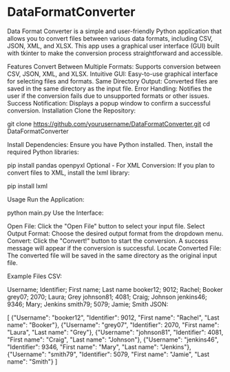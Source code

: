 # DataFormatConverter

Data Format Converter is a simple and user-friendly Python application that allows you to convert files between various data formats, including CSV, JSON, XML, and XLSX. This app uses a graphical user interface (GUI) built with tkinter to make the conversion process straightforward and accessible.

Features
Convert Between Multiple Formats: Supports conversion between CSV, JSON, XML, and XLSX.
Intuitive GUI: Easy-to-use graphical interface for selecting files and formats.
Same Directory Output: Converted files are saved in the same directory as the input file.
Error Handling: Notifies the user if the conversion fails due to unsupported formats or other issues.
Success Notification: Displays a popup window to confirm a successful conversion.
Installation
Clone the Repository:


git clone https://github.com/yourusername/DataFormatConverter.git
cd DataFormatConverter

Install Dependencies:
Ensure you have Python installed. Then, install the required Python libraries:

pip install pandas openpyxl
Optional - For XML Conversion:
If you plan to convert files to XML, install the lxml library:

pip install lxml

Usage
Run the Application:

python main.py
Use the Interface:

Open File: Click the "Open File" button to select your input file.
Select Output Format: Choose the desired output format from the dropdown menu.
Convert: Click the "Convert!" button to start the conversion. A success message will appear if the conversion is successful.
Locate Converted File:
The converted file will be saved in the same directory as the original input file.

Example Files
CSV:

Username; Identifier; First name; Last name
booker12; 9012; Rachel; Booker
grey07; 2070; Laura; Grey
johnson81; 4081; Craig; Johnson
jenkins46; 9346; Mary; Jenkins
smith79; 5079; Jamie; Smith
JSON:

[
  {"Username": "booker12", "Identifier": 9012, "First name": "Rachel", "Last name": "Booker"},
  {"Username": "grey07", "Identifier": 2070, "First name": "Laura", "Last name": "Grey"},
  {"Username": "johnson81", "Identifier": 4081, "First name": "Craig", "Last name": "Johnson"},
  {"Username": "jenkins46", "Identifier": 9346, "First name": "Mary", "Last name": "Jenkins"},
  {"Username": "smith79", "Identifier": 5079, "First name": "Jamie", "Last name": "Smith"}
]
